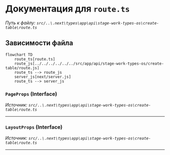 # Документация для `route.ts`

*Путь к файлу: `src/..\.next\types\app\api\stage-work-types-os\create-table\route.ts`*

## Зависимости файла

```mermaid
flowchart TD
    route_ts[route.ts]
    route_js[../../../../../../src/app/api/stage-work-types-os/create-table/route.js]
    route_ts --> route_js
    server_js[next/server.js]
    route_ts --> server_js
```

### `PageProps` (Interface)

*Источник: `src/..\.next\types\app\api\stage-work-types-os\create-table\route.ts`*

---
### `LayoutProps` (Interface)

*Источник: `src/..\.next\types\app\api\stage-work-types-os\create-table\route.ts`*

---
